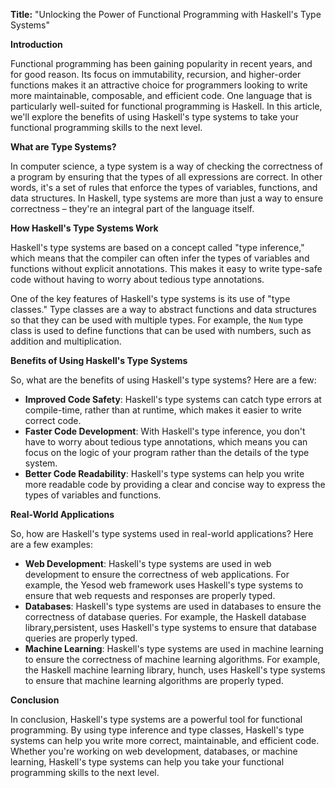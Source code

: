 **Title:** "Unlocking the Power of Functional Programming with Haskell's Type Systems"

**Introduction**

Functional programming has been gaining popularity in recent years, and for good reason. Its focus on immutability, recursion, and higher-order functions makes it an attractive choice for programmers looking to write more maintainable, composable, and efficient code. One language that is particularly well-suited for functional programming is Haskell. In this article, we'll explore the benefits of using Haskell's type systems to take your functional programming skills to the next level.

**What are Type Systems?**

In computer science, a type system is a way of checking the correctness of a program by ensuring that the types of all expressions are correct. In other words, it's a set of rules that enforce the types of variables, functions, and data structures. In Haskell, type systems are more than just a way to ensure correctness – they're an integral part of the language itself.

**How Haskell's Type Systems Work**

Haskell's type systems are based on a concept called "type inference," which means that the compiler can often infer the types of variables and functions without explicit annotations. This makes it easy to write type-safe code without having to worry about tedious type annotations.

One of the key features of Haskell's type systems is its use of "type classes." Type classes are a way to abstract functions and data structures so that they can be used with multiple types. For example, the `Num` type class is used to define functions that can be used with numbers, such as addition and multiplication.

**Benefits of Using Haskell's Type Systems**

So, what are the benefits of using Haskell's type systems? Here are a few:

* **Improved Code Safety**: Haskell's type systems can catch type errors at compile-time, rather than at runtime, which makes it easier to write correct code.
* **Faster Code Development**: With Haskell's type inference, you don't have to worry about tedious type annotations, which means you can focus on the logic of your program rather than the details of the type system.
* **Better Code Readability**: Haskell's type systems can help you write more readable code by providing a clear and concise way to express the types of variables and functions.

**Real-World Applications**

So, how are Haskell's type systems used in real-world applications? Here are a few examples:

* **Web Development**: Haskell's type systems are used in web development to ensure the correctness of web applications. For example, the Yesod web framework uses Haskell's type systems to ensure that web requests and responses are properly typed.
* **Databases**: Haskell's type systems are used in databases to ensure the correctness of database queries. For example, the Haskell database library,persistent, uses Haskell's type systems to ensure that database queries are properly typed.
* **Machine Learning**: Haskell's type systems are used in machine learning to ensure the correctness of machine learning algorithms. For example, the Haskell machine learning library, hunch, uses Haskell's type systems to ensure that machine learning algorithms are properly typed.

**Conclusion**

In conclusion, Haskell's type systems are a powerful tool for functional programming. By using type inference and type classes, Haskell's type systems can help you write more correct, maintainable, and efficient code. Whether you're working on web development, databases, or machine learning, Haskell's type systems can help you take your functional programming skills to the next level.